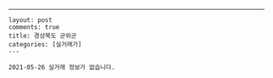 ---
    layout: post
    comments: true
    title: 경상북도 군위군
    categories: [실거래가]
    ---

    2021-05-26 실거래 정보가 없습니다.

    